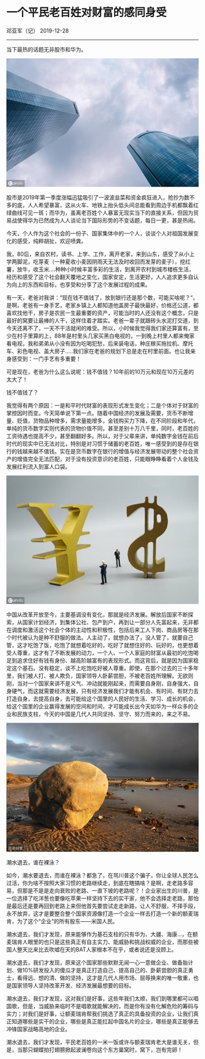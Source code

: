 # 一个平民老百姓对财富的感同身受

 邓亚军（记） 2019-12-28

------

当下最热的话题无非股市和华为。

![](pic/10-up.jpg)

股市是2019年第一季度涨幅迅猛吸引了一波波韭菜和资金疯狂进入，抢抄为数不多的底，人人希望暴富，这从火车、地铁上抬头低头间总能看到周边手机都飘着红绿曲线可见一斑；而华为，虽离老百姓个人暴富无现实当下的直接关系，但因为贸易战使得华为已然成为人人谈论当下国际形势的不变话题，每日一更，甚是热闹。

今天，个人作为这个社会的一份子、国家集体中的一个人，谈谈个人对祖国发展变化的感受，纯粹胡扯，欢迎喷粪。

我，80后，来自农村，读书、上学、工作，离开老家，来到山东，感受了从小上学两脚泥，吃芽麦（一种夏收小麦因阴雨天无法及时收回而发芽的麦子），挖红薯，放牛，收玉米....种种小时候丰富多彩的生活，到离开农村到城市楼栋生活，经历和感受了这个社会翻天覆地之变化，国家安定，生活更好，人人追求更多自认为向上的东西和目标，也享受和分享了这个发展过程的成果。

有一天，老爸对我讲：“现在钱不值钱了，放到银行还是那个数，可能买啥呢？“，是啊，老爸有一身手艺，老家乡镇上人都知道他盖房子最快最好，价格还公道，都喜欢找他干，房子是农民一生最重要的资产，可能当时的人还没有这个概念，只是最好的窝要让最棒的人干，这样住着才踏实。老爸一辈子就跟砖头水泥打交道，到今天还离不了，一天不干活就闲的难受。所以，小时候我觉得我们家还算富有，至少在村子里算的上，88年是村里头几家买黑白电视的，一到晚上村里人都来俺家看电视，我和弟弟从小没有因为吃喝犯愁，后来装电话，种庄稼买拖拉机、摩托车、彩色电视、盖大房子.....我们家在老爸的规划下总是走在村里前面。也让我亲身感受到：一门手艺有多重要！

可是现在，老爸为什么这么说呢：钱不值钱？10年前的10万元和现在10万元差的太大了！

钱不值钱了？

我觉得有两个原因：一是和平时代财富的表现形式发生变化；二是个体对于财富的掌控因时而变。今天简单说下第一点。随着中国经济的发展及需要，货币不断增量、贬值，货物品种增多，需求量能增多，金钱购买力下降，在不同阶段和年代，单纯的货币数字实则代表的货物价值不同，甚至差别十万八千里，同时，老百姓的工资待遇也提高不少，甚至翻翻好多。所以，对于父辈来讲，单纯数字金钱在前后时代的现实中已无法对比，特别是对习惯于储蓄的老百姓，唯一感受到的是存在银行的钱越来越不值钱。实在是货币数字在银行的增值与经济发展带动的整个社会资产的增值完全无法匹配，对于没有投资意识的老百姓，只能眼睁睁看着个人金钱及发展红利流入到富人口袋。

![](pic/10-money.jpg)

中国从改革开放至今，主要基调没有变化，那就是经济发展。解放后国家不断探索，从国家计划经济，到集体公社、包产到户，再到让一部分人先富起来，无非都在调度和激活这个社会个体的主动性和积极性，包括后来工人下岗、商品房等在那个时代被认为是种不舒服的做法。人主动了，就想办法了，没人管了，就要自己管，这才吃饱了饭，吃饱了就想着吃好的，吃好了就想住好的、玩好的，也更想着受人尊重，这才有了不断发展的动力，一个人、一个人家庭的财富从最初的吃饱喝足到追求住好有钱有身份、越高阶越富有的表现形式。而这背后，就是因为国家稳定这个基石。没有稳定，谈不上吃饱吃好被人尊重。即使，在那个过去的三十多年里，我们被人打、被人欺负，国家领导人卧薪尝胆，不被老百姓所理解。无欲则刚，当对一个国家来讲不是义气、冲动就能刚起来，而需要自身刚，自身强大，自身硬气，而这就需要经济发展，只有经济发展我们才能有机会、有时间、有财力去打造自身，去提高自身，去可能给这个国里的人民好的生活、学习、成长的机会，给这个国里的企业赢得发展的空间和时间，才可能成长出今天如华为一样众多的企业和民族支柱，今天的中国是几代人共同坚持、坚守、努力而来的，来之不易。

![](pic/10-rock.jpg)

潮水退去，谁在裸泳？

如今，潮水要退去，而谁在裸泳？都急了，在骂川普这个骗子，你让全球人民怎么过活，你为啥不按照大家习惯的老路继续走，到底在瞎搞啥？是啊，走老路多容易，但那是不是是走向衰败的老路、一直下坡的老路呢？！企业家出生的川普，是一位选择了吃洋葱也要像吃苹果一样坚持下去的实干家，他不会选择走老路，那怕是最后还是要再回到老路上来但他首先要尝试走走新路，让人不舒服，不择手段，永不放弃，这才是要整合整个国家资源像打造一个企业一样去打造一个新的额麦瑞肯，为了这个“企业”的所有股东——米国人民。

潮水退去，我们才发现，原来能够作为基石支柱的只有华为、大疆、海康...，在额麦瑞肯人眼里的也只是这些真正有自主实力、能威胁和挑战权威的企业，而那些被国人整天比来比去吹嘘在天的BAT人家根本不在乎，或者说还是没顾上。

潮水退去，我们才发现，原来这个国家那些默默无闻一心一意做企业、做备胎计划、做10%研发投入的傻瓜才是真正打造自己、提高自己的、卧薪尝胆的真正勇士，看得远、想的清、做的坚持，这才是几代人用市场、屈辱换来的唯一敬重，也是国家领导人坚持改革开发、经济发展最想要的目标。

潮水退去，我们才发现，这对我们是好事，这些年我们太顺，我们到哪里都可以唱国歌，但是，当威胁来临时不是唱歌就能解决的，而是你有没有化解危险的筹码与实力；对我们是好事，让额麦瑞肯帮我们挑选了真正的具备投资的企业，让我们真正知道哪些是实干的企业，哪些是真正能扛起中国名片的企业，哪些是真正能够去冲锋国家战略高地的企业。

潮水退去，我们才发现，平民老百姓的一米一饭或许与额麦瑞肯老大是谁无关，但是，当那只蝴蝶拍打翅膀掀起波澜卷向这个东方巢窝时，窝下，岂有完卵！
